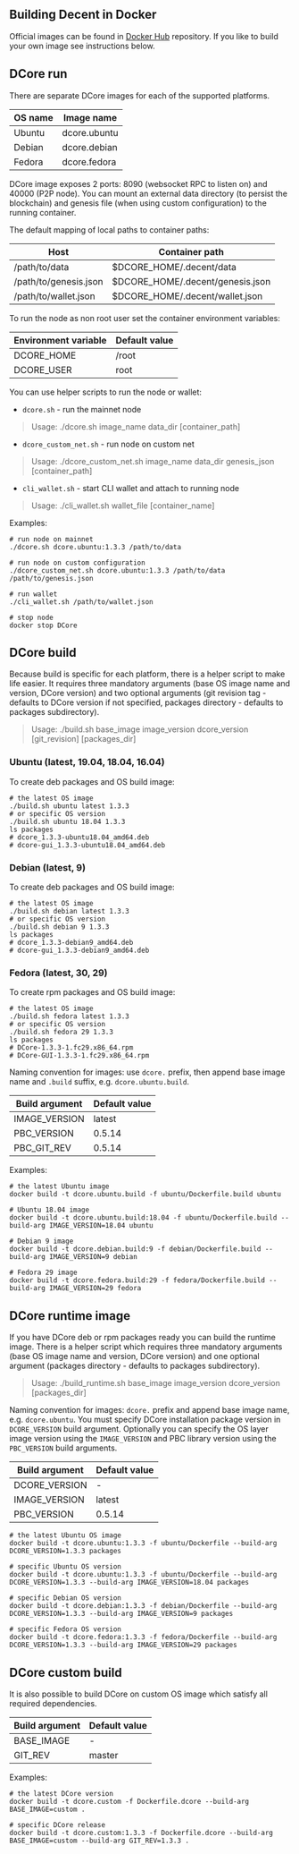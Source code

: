 Building Decent in Docker
-------------------------

Official images can be found in [Docker Hub](https://hub.docker.com/u/decentnetwork) repository. If you like to build your own image see instructions below.

## DCore run

There are separate DCore images for each of the supported platforms.

| OS name | Image name |
| ------- | ---------- |
| Ubuntu | dcore.ubuntu |
| Debian | dcore.debian |
| Fedora | dcore.fedora |

DCore image exposes 2 ports: 8090 (websocket RPC to listen on) and 40000 (P2P node).
You can mount an external data directory (to persist the blockchain) and genesis file (when using custom configuration) to the running container.

The default mapping of local paths to container paths:

| Host | Container path |
| ---- | -------------- |
| /path/to/data | $DCORE_HOME/.decent/data |
| /path/to/genesis.json | $DCORE_HOME/.decent/genesis.json |
| /path/to/wallet.json | $DCORE_HOME/.decent/wallet.json |

To run the node as non root user set the container environment variables:

| Environment variable | Default value |
| -------------------- | ------------- |
| DCORE_HOME | /root |
| DCORE_USER | root |

You can use helper scripts to run the node or wallet:
* `dcore.sh` - run the mainnet node
> Usage: ./dcore.sh image_name data_dir [container_path]
* `dcore_custom_net.sh` - run node on custom net
> Usage: ./dcore_custom_net.sh image_name data_dir genesis_json [container_path]
* `cli_wallet.sh` - start CLI wallet and attach to running node
> Usage: ./cli_wallet.sh wallet_file [container_name]

Examples:

    # run node on mainnet
    ./dcore.sh dcore.ubuntu:1.3.3 /path/to/data

    # run node on custom configuration
    ./dcore_custom_net.sh dcore.ubuntu:1.3.3 /path/to/data /path/to/genesis.json

    # run wallet
    ./cli_wallet.sh /path/to/wallet.json

    # stop node
    docker stop DCore

## DCore build

Because build is specific for each platform, there is a helper script to make life easier. It requires three mandatory arguments (base OS image name and version, DCore version) and two optional arguments (git revision tag - defaults to DCore version if not specified, packages directory - defaults to packages subdirectory).

> Usage: ./build.sh base_image image_version dcore_version [git_revision] [packages_dir]

### Ubuntu (latest, 19.04, 18.04, 16.04)

To create deb packages and OS build image:

    # the latest OS image
    ./build.sh ubuntu latest 1.3.3
    # or specific OS version
    ./build.sh ubuntu 18.04 1.3.3
    ls packages
    # dcore_1.3.3-ubuntu18.04_amd64.deb
    # dcore-gui_1.3.3-ubuntu18.04_amd64.deb

### Debian (latest, 9)

To create deb packages and OS build image:

    # the latest OS image
    ./build.sh debian latest 1.3.3
    # or specific OS version
    ./build.sh debian 9 1.3.3
    ls packages
    # dcore_1.3.3-debian9_amd64.deb
    # dcore-gui_1.3.3-debian9_amd64.deb

### Fedora (latest, 30, 29)

To create rpm packages and OS build image:

    # the latest OS image
    ./build.sh fedora latest 1.3.3
    # or specific OS version
    ./build.sh fedora 29 1.3.3
    ls packages
    # DCore-1.3.3-1.fc29.x86_64.rpm
    # DCore-GUI-1.3.3-1.fc29.x86_64.rpm

Naming convention for images: use `dcore.` prefix, then append base image name and `.build` suffix, e.g. `dcore.ubuntu.build`.

| Build argument | Default value |
| --------------- | ------------- |
| IMAGE_VERSION | latest |
| PBC_VERSION | 0.5.14 |
| PBC_GIT_REV | 0.5.14 |

Examples:

    # the latest Ubuntu image
    docker build -t dcore.ubuntu.build -f ubuntu/Dockerfile.build ubuntu

    # Ubuntu 18.04 image
    docker build -t dcore.ubuntu.build:18.04 -f ubuntu/Dockerfile.build --build-arg IMAGE_VERSION=18.04 ubuntu

    # Debian 9 image
    docker build -t dcore.debian.build:9 -f debian/Dockerfile.build --build-arg IMAGE_VERSION=9 debian

    # Fedora 29 image
    docker build -t dcore.fedora.build:29 -f fedora/Dockerfile.build --build-arg IMAGE_VERSION=29 fedora

## DCore runtime image

If you have DCore deb or rpm packages ready you can build the runtime image. There is a helper script which requires three mandatory arguments (base OS image name and version, DCore version) and one optional argument (packages directory - defaults to packages subdirectory).

> Usage: ./build_runtime.sh base_image image_version dcore_version [packages_dir]

Naming convention for images: `dcore.` prefix and append base image name, e.g. `dcore.ubuntu`. You must specify DCore installation package version in `DCORE_VERSION` build argument. Optionally you can specify the OS layer image version using the `IMAGE_VERSION` and PBC library version using the `PBC_VERSION` build arguments.

| Build argument | Default value |
| --------------- | ------------- |
| DCORE_VERSION | - |
| IMAGE_VERSION | latest |
| PBC_VERSION | 0.5.14 |

    # the latest Ubuntu OS image
    docker build -t dcore.ubuntu:1.3.3 -f ubuntu/Dockerfile --build-arg DCORE_VERSION=1.3.3 packages

    # specific Ubuntu OS version
    docker build -t dcore.ubuntu:1.3.3 -f ubuntu/Dockerfile --build-arg DCORE_VERSION=1.3.3 --build-arg IMAGE_VERSION=18.04 packages

    # specific Debian OS version
    docker build -t dcore.debian:1.3.3 -f debian/Dockerfile --build-arg DCORE_VERSION=1.3.3 --build-arg IMAGE_VERSION=9 packages

    # specific Fedora OS version
    docker build -t dcore.fedora:1.3.3 -f fedora/Dockerfile --build-arg DCORE_VERSION=1.3.3 --build-arg IMAGE_VERSION=29 packages

## DCore custom build

It is also possible to build DCore on custom OS image which satisfy all required dependencies.

| Build argument | Default value |
| --------------- | ------------- |
| BASE_IMAGE | - |
| GIT_REV | master |

Examples:

    # the latest DCore version
    docker build -t dcore.custom -f Dockerfile.dcore --build-arg BASE_IMAGE=custom .

    # specific DCore release
    docker build -t dcore.custom:1.3.3 -f Dockerfile.dcore --build-arg BASE_IMAGE=custom --build-arg GIT_REV=1.3.3 .
